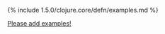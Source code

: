 {% include 1.5.0/clojure.core/defn/examples.md %}

[Please add examples!](https://github.com/arrdem/grimoire/edit/master/_includes/1.6.0/clojure.core/defn/examples.md)
